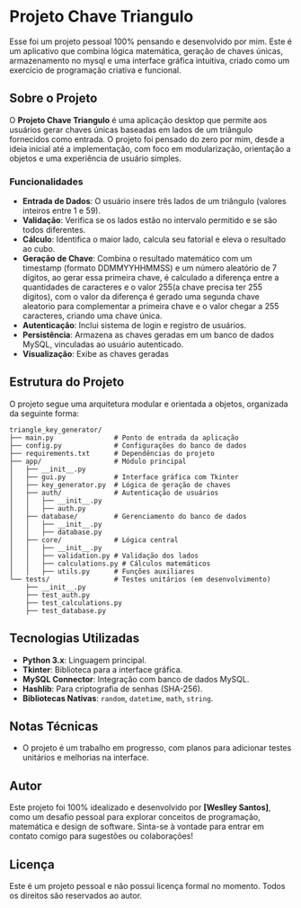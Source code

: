 # Projeto Chave Triangulo

Esse foi um projeto pessoal 100% pensando e desenvolvido por mim. Este é um aplicativo que combina lógica matemática, geração de chaves únicas, armazenamento no mysql e uma interface gráfica intuitiva, criado como um exercício de programação criativa e funcional.

## Sobre o Projeto
O **Projeto Chave Triangulo** é uma aplicação desktop que permite aos usuários gerar chaves únicas baseadas em lados de um triângulo fornecidos como entrada. O projeto foi pensado do zero por mim, desde a ideia inicial até a implementação, com foco em modularização, orientação a objetos e uma experiência de usuário simples.

### Funcionalidades
- **Entrada de Dados**: O usuário insere três lados de um triângulo (valores inteiros entre 1 e 59).
- **Validação**: Verifica se os lados estão no intervalo permitido e se são todos diferentes.
- **Cálculo**: Identifica o maior lado, calcula seu fatorial e eleva o resultado ao cubo.
- **Geração de Chave**: Combina o resultado matemático com um timestamp (formato DDMMYYHHMMSS) e um número aleatório de 7 dígitos, ao gerar essa primeira chave, é calculado a diferença entre a quantidades de caracteres e o valor 255(a chave precisa ter 255 digitos), com o valor da diferença é gerado uma segunda chave aleatorio para complementar a primeira chave e o valor chegar a 255 caracteres, criando uma chave única.
- **Autenticação**: Inclui sistema de login e registro de usuários.
- **Persistência**: Armazena as chaves geradas em um banco de dados MySQL, vinculadas ao usuário autenticado.
- **Visualização**: Exibe as chaves geradas

## Estrutura do Projeto
O projeto segue uma arquitetura modular e orientada a objetos, organizada da seguinte forma:

```
triangle_key_generator/
├── main.py               # Ponto de entrada da aplicação
├── config.py             # Configurações do banco de dados
├── requirements.txt      # Dependências do projeto
├── app/                  # Módulo principal
│   ├── __init__.py
│   ├── gui.py            # Interface gráfica com Tkinter
│   ├── key_generator.py  # Lógica de geração de chaves
│   ├── auth/             # Autenticação de usuários
│   │   ├── __init__.py
│   │   ├── auth.py
│   ├── database/         # Gerenciamento do banco de dados
│   │   ├── __init__.py
│   │   ├── database.py
│   ├── core/             # Lógica central
│   │   ├── __init__.py
│   │   ├── validation.py # Validação dos lados
│   │   ├── calculations.py # Cálculos matemáticos
│   │   ├── utils.py      # Funções auxiliares
└── tests/                # Testes unitários (em desenvolvimento)
    ├── __init__.py
    ├── test_auth.py
    ├── test_calculations.py
    ├── test_database.py
```

## Tecnologias Utilizadas
- **Python 3.x**: Linguagem principal.
- **Tkinter**: Biblioteca para a interface gráfica.
- **MySQL Connector**: Integração com banco de dados MySQL.
- **Hashlib**: Para criptografia de senhas (SHA-256).
- **Bibliotecas Nativas**: `random`, `datetime`, `math`, `string`.



## Notas Técnicas
- O projeto é um trabalho em progresso, com planos para adicionar testes unitários e melhorias na interface.

## Autor
Este projeto foi 100% idealizado e desenvolvido por **[Weslley Santos]**, como um desafio pessoal para explorar conceitos de programação, matemática e design de software. Sinta-se à vontade para entrar em contato comigo para sugestões ou colaborações!

## Licença
Este é um projeto pessoal e não possui licença formal no momento. Todos os direitos são reservados ao autor.

